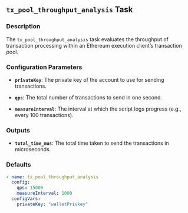 ## `tx_pool_throughput_analysis` Task

### Description

The `tx_pool_throughput_analysis` task evaluates the throughput of transaction processing within an Ethereum execution client’s transaction pool.

### Configuration Parameters

- **`privateKey`**:
  The private key of the account to use for sending transactions.

- **`qps`**:
  The total number of transactions to send in one second.

- **`measureInterval`**:
  The interval at which the script logs progress (e.g., every 100 transactions).

### Outputs

- **`total_time_mus`**:
  The total time taken to send the transactions in microseconds.

### Defaults

```yaml
- name: tx_pool_throughput_analysis
  config:
    qps: 15000
    measureInterval: 1000
  configVars:
    privateKey: "walletPrivkey"
```
